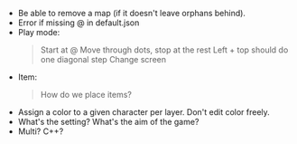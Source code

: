 - Be able to remove a map (if it doesn't leave orphans behind).
- Error if missing @ in default.json
- Play mode:
    > Start at @
    > Move through dots, stop at the rest
    > Left + top should do one diagonal step
    > Change screen
- Item:
    > How do we place items?
- Assign a color to a given character per layer.
  Don't edit color freely.
- What's the setting? What's the aim of the game?
- Multi? C++?
